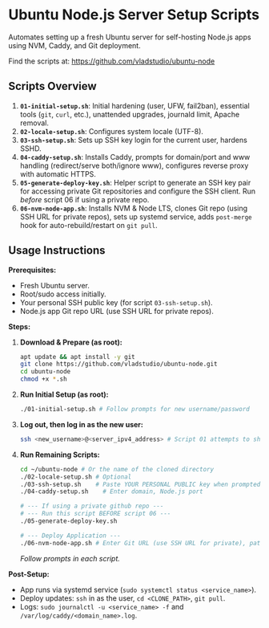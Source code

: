 # Ubuntu Node.js Server Setup Scripts

Automates setting up a fresh Ubuntu server for self-hosting Node.js apps using NVM, Caddy, and Git deployment.

Find the scripts at: https://github.com/vladstudio/ubuntu-node

## Scripts Overview

1.  **`01-initial-setup.sh`**: Initial hardening (user, UFW, fail2ban), essential tools (`git`, `curl`, etc.), unattended upgrades, journald limit, Apache removal.
2.  **`02-locale-setup.sh`**: Configures system locale (UTF-8).
3.  **`03-ssh-setup.sh`**: Sets up SSH key login for the current user, hardens SSHD.
4.  **`04-caddy-setup.sh`**: Installs Caddy, prompts for domain/port and www handling (redirect/serve both/ignore www), configures reverse proxy with automatic HTTPS.
5.  **`05-generate-deploy-key.sh`**: Helper script to generate an SSH key pair for accessing private Git repositories and configure the SSH client. Run *before* script 06 if using a private repo.
6.  **`06-nvm-node-app.sh`**: Installs NVM & Node LTS, clones Git repo (using SSH URL for private repos), sets up systemd service, adds `post-merge` hook for auto-rebuild/restart on `git pull`.

## Usage Instructions

**Prerequisites:**
*   Fresh Ubuntu server.
*   Root/sudo access initially.
*   Your personal SSH public key (for script `03-ssh-setup.sh`).
*   Node.js app Git repo URL (use SSH URL for private repos).

**Steps:**

1.  **Download & Prepare (as root):**
    ```bash
    apt update && apt install -y git
    git clone https://github.com/vladstudio/ubuntu-node.git
    cd ubuntu-node
    chmod +x *.sh
    ```
2.  **Run Initial Setup (as root):**
    ```bash
    ./01-initial-setup.sh # Follow prompts for new username/password
    ```
3.  **Log out, then log in as the new user:**
    ```bash
    ssh <new_username>@<server_ipv4_address> # Script 01 attempts to show the IPv4
    ```
4.  **Run Remaining Scripts:**
    ```bash
    cd ~/ubuntu-node # Or the name of the cloned directory
    ./02-locale-setup.sh # Optional
    ./03-ssh-setup.sh    # Paste YOUR PERSONAL PUBLIC key when prompted
    ./04-caddy-setup.sh    # Enter domain, Node.js port

    # --- If using a private github repo ---
    # --- Run this script BEFORE script 06 ---
    ./05-generate-deploy-key.sh

    # --- Deploy Application ---
    ./06-nvm-node-app.sh # Enter Git URL (use SSH URL for private), paths, commands
    ```
    *Follow prompts in each script.*

**Post-Setup:**

*   App runs via systemd service (`sudo systemctl status <service_name>`).
*   Deploy updates: `ssh` in as the user, `cd <CLONE_PATH>`, `git pull`.
*   Logs: `sudo journalctl -u <service_name> -f` and `/var/log/caddy/<domain_name>.log`.
